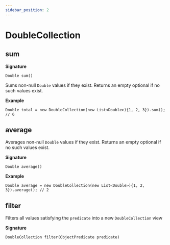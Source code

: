 ```yaml
---
sidebar_position: 2
---
```


# DoubleCollection

## sum

**Signature**
```apex
Double sum()
```

Sums non-null `Double` values if they exist. Returns an empty optional if no such values exist.

**Example**
```apex
Double total = new DoubleCollection(new List<Double>){1, 2, 3}).sum(); // 6
```

## average

Averages non-null `Double` values if they exist. Returns an empty optional if no such values exist.

**Signature**
```apex
Double average()
```

**Example**
```apex
Double average = new DoubleCollection(new List<Double>){1, 2, 3}).average(); // 2
```

## filter

Filters all values satisfying the `predicate` into a new `DoubleCollection` view

**Signature**

```apex
DoubleCollection filter(ObjectPredicate predicate)
```